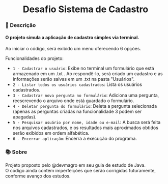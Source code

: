 <h1 align="center"> Desafio Sistema de Cadastro </h1>
<h3> 📖 Descrição</h3>

<h4> O projeto simula a aplicação de cadastro simples via terminal. </h4> 
<p>
  Ao iniciar o código, será exibido um menu oferecendo 6 opções. <br>
  
  Funcionalidades do projeto:

- `1 - Cadastrar o usuário`: Exibe no terminal um formulário que está armazenado em um .txt . Ao respondê-lo, será criado um cadastro e as informações serão salvas em um .txt na pasta "Usuários".
- `2 - Listar todos os usuários cadastrados`: Lista os usuários cadastrados.
- `3 - Cadastrar nova pergunta no formulário`: Adiciona uma pergunta, reescrevendo o arquivo onde está guardado o formulário.
- `4 - Deletar pergunta do formulário`: Deleta a pergunta selecionada (apenas as perguntas criadas na funcionalidade 3 podem ser apagadas).
- `5 - Pesquisar usuário por nome, idade ou e-mail`: A busca será feita nos arquivos cadastrados, e os resultados mais aproximados obtidos serão exibidos em ordem alfabética.
- `6 - Encerrar aplicação`: Encerra a execução do programa.
  <br>
</p>

<h3>📚 Sobre</h3>
<p> 
Projeto proposto pelo @devmagro em seu guia de estudo de Java. <br>
O código ainda contém imperfeições que serão corrigidas futuramente, conforme avanço dos estudos. <br>
</p>
